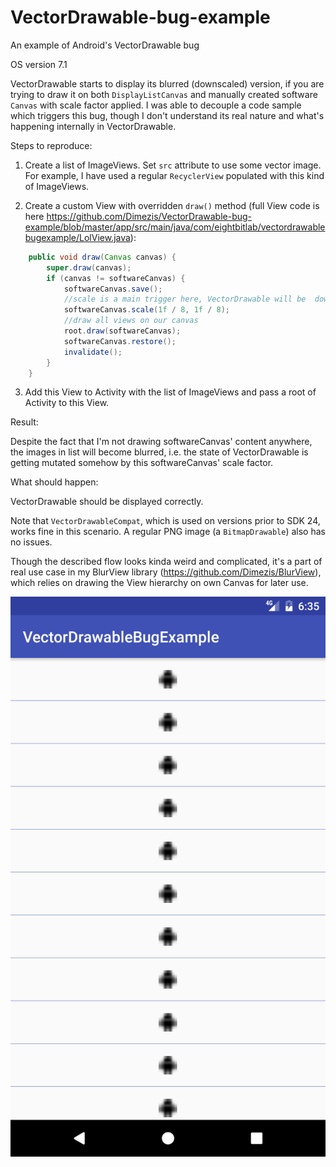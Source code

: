 # VectorDrawable-bug-example
An example of Android's VectorDrawable bug

OS version 7.1

VectorDrawable starts to display its blurred (downscaled) version, if you are trying to draw it on both `DisplayListCanvas` and manually created software `Canvas` with scale factor applied.
I was able to decouple a code sample which triggers this bug, though I don't understand its real nature and what's happening internally in VectorDrawable.

Steps to reproduce:

1) Create a list of ImageViews. Set `src` attribute to use some vector image.
For example, I have used a regular `RecyclerView` populated with this kind of ImageViews.

2) Create a custom View with overridden `draw()` method (full View code is here https://github.com/Dimezis/VectorDrawable-bug-example/blob/master/app/src/main/java/com/eightbitlab/vectordrawablebugexample/LolView.java):
```Java
    public void draw(Canvas canvas) {
        super.draw(canvas);
        if (canvas != softwareCanvas) {
            softwareCanvas.save();
            //scale is a main trigger here, VectorDrawable will be  downscaled just as much as this canvas
            softwareCanvas.scale(1f / 8, 1f / 8);
            //draw all views on our canvas
            root.draw(softwareCanvas);
            softwareCanvas.restore();
            invalidate();
        }
    }
```

3) Add this View to Activity with the list of ImageViews and pass a root of Activity to this View.

Result:

Despite the fact that I'm not drawing softwareCanvas' content anywhere, the images in list will become blurred, i.e. the state of VectorDrawable is getting mutated somehow by this softwareCanvas' scale factor.

What should happen:

VectorDrawable should be displayed correctly.

Note that `VectorDrawableCompat`, which is used on versions prior to SDK 24, works fine in this scenario. 
A regular PNG image (a `BitmapDrawable`) also has no issues.

Though the described flow looks kinda weird and complicated, it's a part of real use case in my BlurView library (https://github.com/Dimezis/BlurView), which relies on drawing the View hierarchy on own Canvas for later use.

![alt tag](https://github.com/Dimezis/VectorDrawable-bug-example/blob/master/blurred_VectorDrawable.png)
